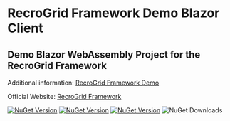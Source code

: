 RecroGrid Framework Demo Blazor Client
======================================

## Demo Blazor WebAssembly Project for the RecroGrid Framework

Additional information: [RecroGrid Framework Demo](https://github.com/RecroGridFramework/RGF.Demo)

Official Website: [RecroGrid Framework](https://RecroGrid.com) 

[![NuGet Version](https://img.shields.io/nuget/v/Recrovit.RecroGridFramework.Core.svg?label=RGF.Core)](https://www.nuget.org/packages/Recrovit.RecroGridFramework.Core/) [![NuGet Version](https://img.shields.io/nuget/v/Recrovit.RecroGridFramework.Client.Blazor.UI.svg?label=RGF.Client.Blazor.UI)](https://www.nuget.org/packages/Recrovit.RecroGridFramework.Client.Blazor.UI/) [![NuGet Version](https://img.shields.io/nuget/v/RecroGrid.svg?label=RecroGrid)](https://www.nuget.org/packages/RecroGrid/) ![NuGet Downloads](https://img.shields.io/nuget/dt/RecroGrid)
